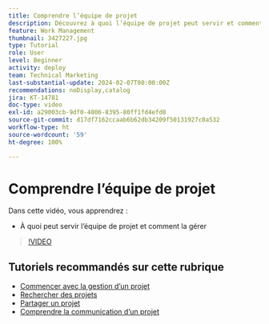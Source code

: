 ```yaml
---
title: Comprendre l’équipe de projet
description: Découvrez à quoi l’équipe de projet peut servir et comment la gérer.
feature: Work Management
thumbnail: 3427227.jpg
type: Tutorial
role: User
level: Beginner
activity: deploy
team: Technical Marketing
last-substantial-update: 2024-02-07T00:00:00Z
recommendations: noDisplay,catalog
jira: KT-14781
doc-type: video
exl-id: a29003cb-9df0-4806-8395-80ff1fd4efd8
source-git-commit: d17df7162ccaab6b62db34209f50131927c0a532
workflow-type: ht
source-wordcount: '59'
ht-degree: 100%

---
```


# Comprendre l’équipe de projet

Dans cette vidéo, vous apprendrez :

* À quoi peut servir l’équipe de projet et comment la gérer

>[!VIDEO](https://video.tv.adobe.com/v/3427227/?quality=12&learn=on&enablevpops)

## Tutoriels recommandés sur cette rubrique

* [Commencer avec la gestion d’un projet](/help/manage-work/projects/getting-started-manage-a-project.md)
* [Rechercher des projets](/help/manage-work/projects/find-projects.md)
* [Partager un projet](/help/manage-work/projects/share-a-project.md)
* [Comprendre la communication d’un projet](/help/manage-work/projects/understand-project-communication.md)
